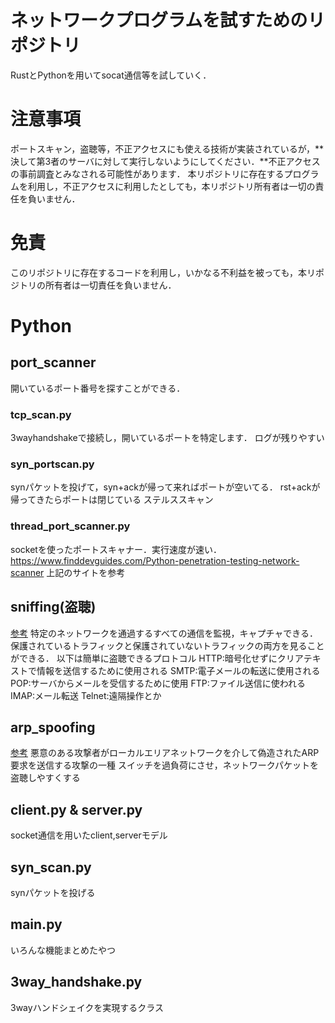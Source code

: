 # ネットワークプログラムを試すためのリポジトリ

RustとPythonを用いてsocat通信等を試していく．

# 注意事項
ポートスキャン，盗聴等，不正アクセスにも使える技術が実装されているが，**決して第3者のサーバに対して実行しないようにしてください．**不正アクセスの事前調査とみなされる可能性があります．
本リポジトリに存在するプログラムを利用し，不正アクセスに利用したとしても，本リポジトリ所有者は一切の責任を負いません．

# 免責
このリポジトリに存在するコードを利用し，いかなる不利益を被っても，本リポジトリの所有者は一切責任を負いません．

# Python
## port_scanner
開いているポート番号を探すことができる．
### tcp_scan.py
3wayhandshakeで接続し，開いているポートを特定します．
ログが残りやすい

### syn_portscan.py
synパケットを投げて，syn+ackが帰って来ればポートが空いてる．
rst+ackが帰ってきたらポートは閉じている
ステルススキャン


### thread_port_scanner.py
socketを使ったポートスキャナー．実行速度が速い．
https://www.finddevguides.com/Python-penetration-testing-network-scanner
上記のサイトを参考

## sniffing(盗聴) 
[参考](https://www.finddevguides.com/Python-penetration-testing-network-packet-sniffing)
特定のネットワークを通過するすべての通信を監視，キャプチャできる．
保護されているトラフィックと保護されていないトラフィックの両方を見ることができる．
以下は簡単に盗聴できるプロトコル
HTTP:暗号化せずにクリアテキストで情報を送信するために使用される
SMTP:電子メールの転送に使用される
POP:サーバからメールを受信するために使用
FTP:ファイル送信に使われる
IMAP:メール転送
Telnet:遠隔操作とか

## arp_spoofing
[参考](https://www.finddevguides.com/Python-penetration-testing-arp-spoofing)
悪意のある攻撃者がローカルエリアネットワークを介して偽造されたARP要求を送信する攻撃の一種
スイッチを過負荷にさせ，ネットワークパケットを盗聴しやすくする



## client.py & server.py
socket通信を用いたclient,serverモデル

## syn_scan.py
synパケットを投げる

## main.py
いろんな機能まとめたやつ

## 3way_handshake.py
3wayハンドシェイクを実現するクラス

